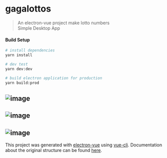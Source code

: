 # gagalottos

> An electron-vue project make lotto numbers <br>
> Simple Desktop App
#### Build Setup

``` bash
# install dependencies
yarn install

# dev test
yarn dev:dev

# build electron application for production
yarn build:prod


```
![image](https://user-images.githubusercontent.com/80230648/198460269-08e2a88f-ae5e-4654-8239-eb3ca482fb4c.png)
---
![image](https://user-images.githubusercontent.com/80230648/198460539-5daae95b-77a8-4f66-89fc-ce465623e2bf.png)
---
![image](https://user-images.githubusercontent.com/80230648/198517623-b0120fe4-d182-4ebe-b204-3ea37a952a08.png)
---

This project was generated with [electron-vue](https://github.com/SimulatedGREG/electron-vue) using [vue-cli](https://github.com/vuejs/vue-cli). Documentation about the original structure can be found [here](https://simulatedgreg.gitbooks.io/electron-vue/content/index.html).
